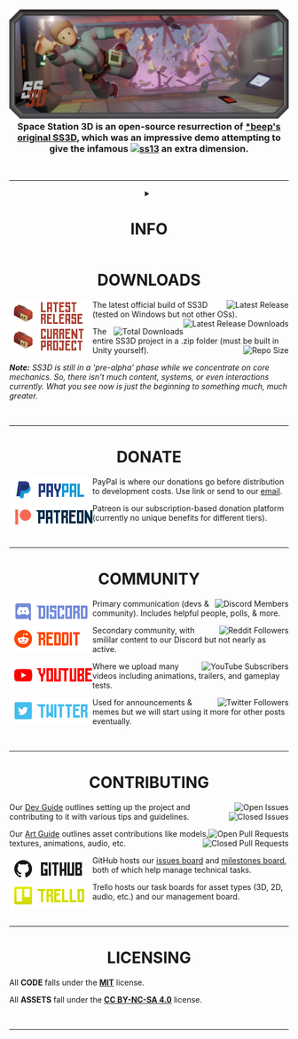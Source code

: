 <h3 align="center"><img src="Documents/Images/SS3DBanner1.png" alt="SS3D">Space Station 3D is an open-source resurrection of <a href="https://www.youtube.com/watch?v=VB7ddhayLKA&list=PLTkyYJ6zDmhoiQv5PJYT6oI766G4s60Av">*beep's original SS3D</a>, which was an impressive demo attempting to give the infamous <a href="https://spacestation13.com/"><img src="https://img.shields.io/badge/Space%20Station-13-red?style=flat-square" alt="ss13"></a> an extra dimension.</h3>

<br><hr>

<details>
<summary align="center"><h1>INFO</h1></summary>

**[About](https://ss3d.space/about/) - [FAQ](https://ss3d.space/faq/) - [Devblogs](https://ss3d.space/devblog/)**
[<img src="https://img.shields.io/github/discussions/RE-SS3D/SS3D?color=blueviolet&label=Discussions&style=plastic&logo=github" alt="GitHub Discussions" align="right">](https://github.com/RE-SS3D/SS3D/discussions)
[<img src="https://img.shields.io/github/milestones/open/RE-SS3D/SS3D?color=blueviolet&label=Milestones&logo=github&style=plastic" alt="GitHub Milestones" align="right">](https://github.com/RE-SS3D/SS3D/milestones)

<br><hr>

</details>

<summary align="center"><h1>DOWNLOADS</h1></summary>

[<img src="Documents/Images/latestrelease.png" alt="Latest Release" width="150" align="left">](https://ss3d.space/download/)

[<img src="https://img.shields.io/github/v/release/RE-SS3D/SS3D?label=Latest-Release&style=plastic&color=9cf" alt="Latest Release" align="right">](https://github.com/RE-SS3D/SS3D/releases/latest)The latest official build of SS3D (tested on Windows but not other OSs).[<img src="https://img.shields.io/github/downloads/RE-SS3D/SS3D/latest/total?label=Downloads%20%28Latest-Release%29&style=plastic&color=blue" alt="Latest Release Downloads" align="right">](https://github.com/RE-SS3D/SS3D/releases/latest)

[<img src="Documents/Images/currentproject.png" alt="Current Project" width="150" align="left">](https://github.com/RE-SS3D/SS3D/archive/master.zip)

[<img src="https://img.shields.io/github/downloads/RE-SS3D/SS3D/total?label=Downloads%20%28Total%29&style=plastic&color=blue" alt="Total Downloads" align="right">](https://github.com/RE-SS3D/SS3D/releases)The entire SS3D project in a .zip folder (must be built in Unity yourself).[<img src="https://img.shields.io/github/repo-size/RE-SS3D/SS3D?color=gold&label=Repository%20Size&logo=github&style=plastic" alt="Repo Size" align="right">](https://github.com/RE-SS3D/SS3D)

***Note:*** *SS3D is still in a 'pre-alpha' phase while we concentrate on core mechanics. So, there isn't much content, systems, or even interactions currently. What you see now is just the beginning to something much, much greater.*

<br><hr>

</details>

<summary align="center"><h1>DONATE</h1></summary>

[<img src="Documents/Images/paypal.png" alt="PayPal" width="150" align="left">](https://www.paypal.me/SpaceStation3D)

PayPal is where our donations go before distribution to development costs. Use link or send to our [email](mailto:ress3d.project@gmail.com).

[<img src="Documents/Images/patreon.png" alt="Patreon" width="150" align="left">](https://www.patreon.com/ss3d)

Patreon is our subscription-based donation platform (currently no unique benefits for different tiers).

<br><hr>

</details>

<summary align="center"><h1>COMMUNITY</h1></summary>

[<img src="Documents/Images/discord.png" alt="Discord" width="150" align="left">](https://discord.gg/Z3sPhyS)

[<img src="https://img.shields.io/discord/483813139633143808?label=Members&style=social&logo=discord" alt="Discord Members" align="right">](https://discord.gg/Z3sPhyS)Primary communication (devs & community). Includes helpful people, polls, & more.

[<img src="Documents/Images/reddit.png" alt="Reddit" width="150" align="left">](https://www.reddit.com/r/RESS3D/)

[<img src="https://img.shields.io/reddit/subreddit-subscribers/ress3d?label=Followers&style=social" alt="Reddit Followers" align="right">](https://www.reddit.com/r/RESS3D/)Secondary community, with smililar content to our Discord but not nearly as active.

[<img src="Documents/Images/youtube.png" alt="YouTube" width="150" align="left">](https://www.youtube.com/@spacestation3d)

[<img src="https://img.shields.io/youtube/channel/subscribers/@spacestation3d?style=social" alt="YouTube Subscribers" align="right">](https://www.youtube.com/@spacestation3d)Where we upload many videos including animations, trailers, and gameplay tests.

[<img src="Documents/Images/Twitter.png" alt="Twitter" width="150" align="left">](https://twitter.com/SpaceStation3D)

[<img src="https://img.shields.io/twitter/url?style=social&url=https%3A%2F%2Ftwitter.com%2FSpaceStation3D" alt="Twitter Followers" align="right">](https://twitter.com/SpaceStation3D)Used for announcements & memes but we will start using it more for other posts eventually.

<br><hr>

</details>

<summary align="center"><h1>CONTRIBUTING</h1></summary>

[<img src="https://img.shields.io/github/issues-raw/RE-SS3D/SS3D?color=green&label=Issues%20%28Open%29&logo=github&style=plastic" alt="Open Issues" align="right">](https://github.com/RE-SS3D/SS3D/issues)Our [Dev Guide](https://ss3d.gitbook.io/dev-guide/) outlines setting up the project and contributing to it with various tips and guidelines.[<img src="https://img.shields.io/github/issues-closed-raw/RE-SS3D/SS3D?color=red&label=Issues%20%28Closed%29&logo=github&style=plastic" alt="Closed Issues" align="right">](https://github.com/RE-SS3D/SS3D/issues?q=is%3Aissue+is%3Aclosed)

[<img src="https://img.shields.io/github/issues-pr-raw/RE-SS3D/SS3D?color=green&label=Pull%20Requests%20%28Open%29&logo=github&style=plastic" alt="Open Pull Requests" align="right">](https://github.com/RE-SS3D/SS3D/pulls)Our [Art Guide](https://ss3d.gitbook.io/art-guide/) outlines asset contributions like models, textures, animations, audio, etc.[<img src="https://img.shields.io/github/issues-pr-closed-raw/RE-SS3D/SS3D?color=red&label=Pull%20Requests%20%28Closed%29&logo=github&style=plastic" alt="Closed Pull Requests" align="right">](https://github.com/RE-SS3D/SS3D/pulls?q=is%3Apr+is%3Aclosed)

[<img src="Documents/Images/github.png" alt="github" width="150" align="left">](https://github.com/RE-SS3D/SS3D/issues)

GitHub hosts our [issues board](https://github.com/RE-SS3D/SS3D/issues) and [milestones board](https://github.com/RE-SS3D/SS3D/milestones), both of which help manage technical tasks.

[<img src="Documents/Images/trello.png" alt="Trello" width="150" align="left">](https://trello.com/ress3d)

Trello hosts our task boards for asset types (3D, 2D, audio, etc.) and our management board.

<br><hr>

</details>

<summary align="center"><h1>LICENSING</h1></summary>

All **CODE** falls under the **[MIT](Documents/LICENSE-CODE.md)** license.

All **ASSETS** fall under the **[CC BY-NC-SA 4.0](Documents/LICENSE-ASSETS.md)** license.

<br><hr>

</details>
